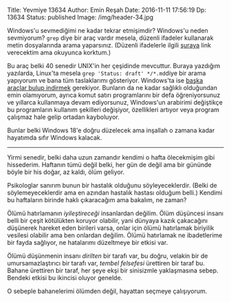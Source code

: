 Title: Yevmiye 13634
Author: Emin Reşah
Date:  2016-11-11 17:56:19
Dp: 13634
Status: published
Image: /img/header-34.jpg

Windows'u sevmediğimi ne kadar tekrar etmişimdir? Windows'u neden sevmiyorum?
`grep` diye bir araç vardır mesela, düzenli ifadeler kullanarak metin
dosyalarında arama yaparsınız. (Düzenli ifadelerle
ilgili [şuraya](https://tr.wikipedia.org/wiki/D%C3%BCzenli_ifade) link
verecektim ama okuyunca korktum.) 

Bu araç belki 40 senedir UNIX'in her çeşidinde mevcuttur. Buraya yazdığım
yazılarda, Linux'ta mesela `grep 'Status: draft' */*.md`diye bir arama yapıyorum
ve bana tüm taslaklarımı gösteriyor. Windows'ta
ise [başka araçlar bulup indirmek](http://www.wingrep.com/) gerekiyor. Bunların
da ne kadar sağlıklı olduğundan emin olamıyorum, ayrıca komut satırı
programlarını bir defa öğreniyorsunuz ve yıllarca kullanmaya devam ediyorsunuz,
Windows'un arabirimi değiştikçe bu programların kullanım şekilleri değişiyor,
özellikleri artıyor veya program çalışmaz hale gelip ortadan kayboluyor.

Bunlar belki Windows 18'e doğru düzelecek ama inşallah o zamana kadar hayatımda
sıfır Windows kalacak. 

------

Yirmi senedir, belki daha uzun zamandır kendimi o hafta ölecekmişim gibi
hissederim. Haftanın tümü değil belki, her gün de değil ama bir gününde böyle
bir his doğar, az kaldı, ölüm geliyor. 

Psikologlar sanırım bunun bir hastalık olduğunu söyleyeceklerdir. (Belki de
söylemeyeceklerdir ama en azından hastalık hastası olduğum belli.) Kendimi bu
haftaların birinde haklı çıkaracağım ama bakalım, ne zaman?

Ölümü hatırlamanın *iyileştireceği* insanlardan değilim. Ölüm düşüncesi insanı
belli bir çeşit kötülükten koruyor olabilir, yani dünyaya kazık çakacağını
düşünerek hareket eden birileri varsa, onlar için ölümü hatırlamak biriyilik
vesilesi olabilir ama ben onlardan değilim. Ölümü hatırlamak ne ibadetlerime bir
fayda sağlıyor, ne hatalarımı düzeltmeye bir etkisi var. 

Ölümü düşünmenin insanı *dirilten* bir tarafı var, bu doğru, velakin bir de
umursamazlaştırıcı bir tarafı var, *tembel felsefesi* ürettiren bir taraf
bu. Bahane ürettiren bir taraf, her şeye ekşi bir sinisizmle yaklaşmasına
sebep. Bendeki etkisi bu ikincisi oluyor genelde. 

O sebeple bahanelerimi ölümden değil, hayattan seçmeye çalışıyorum. 


